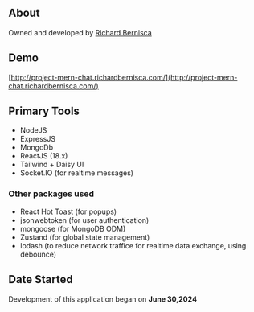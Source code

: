 ## About

Owned and developed by [Richard Bernisca](https://richardbernisca.com/about)

## Demo

[http://project-mern-chat.richardbernisca.com/](http://project-mern-chat.richardbernisca.com/)

## Primary Tools

- NodeJS
- ExpressJS
- MongoDb
- ReactJS (18.x)
- Tailwind + Daisy UI
- Socket.IO (for realtime messages)

### Other packages used

- React Hot Toast (for popups)
- jsonwebtoken (for user authentication)
- mongoose (for MongoDB ODM)
- Zustand (for global state management)
- lodash (to reduce network traffice for realtime data exchange, using debounce)

## Date Started

Development of this application began on **June 30,2024**
